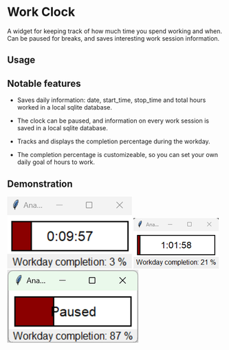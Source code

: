 # Work Clock
A widget for keeping track of how much time you spend working and when. Can be paused for breaks, and saves interesting work session information.

## Usage


## Notable features
* Saves daily information: date, start_time, stop_time and total hours worked in a local sqlite database.

* The clock can be paused, and information on every work session is saved in a local sqlite database.

* Tracks and displays the completion percentage during the workday.

* The completion percentage is customizeable, so you can set your own daily goal of hours to work.

## Demonstration
![Clock demonstration](https://github.com/TheLaughingDuck/Work_clock/blob/main/images/clock.png)
![Clock demonstration](https://github.com/TheLaughingDuck/Work_clock/blob/main/images/clock_later.png)
![Clock demonstration](https://github.com/TheLaughingDuck/Work_clock/blob/main/images/clock_87.png)
